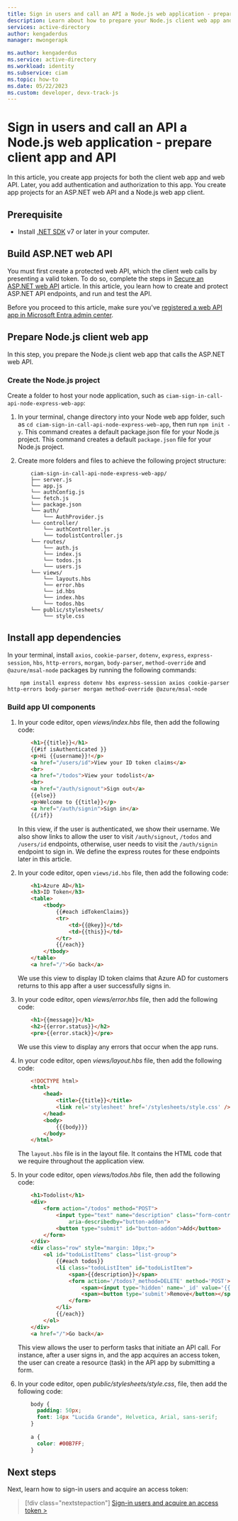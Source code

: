 ```yaml
---
title: Sign in users and call an API a Node.js web application - prepare client app and API
description: Learn about how to prepare your Node.js client web app and ASP.NET web API. The app you here prepare is what you configure later to sign in users, then call an API.
services: active-directory
author: kengaderdus
manager: mwongerapk

ms.author: kengaderdus
ms.service: active-directory
ms.workload: identity
ms.subservice: ciam
ms.topic: how-to
ms.date: 05/22/2023
ms.custom: developer, devx-track-js
---
```


# Sign in users and call an API a Node.js web application - prepare client app and API

In this article, you create app projects for both the client web app and web API. Later, you add authentication and authorization to this app. You create app projects for an ASP.NET web API and a Node.js web app client. 

## Prerequisite 

- Install [.NET SDK](https://dotnet.microsoft.com/learn/dotnet/hello-world-tutorial/install) v7 or later in your computer.

##  Build ASP.NET web API

You must first create a protected web API, which the client web calls by presenting a valid token. To do so, complete the steps in [Secure an ASP.NET web API](how-to-protect-web-api-dotnet-core-overview.md) article. In this article, you learn how to create and protect ASP.NET API endpoints, and run and test the API. 

Before you proceed to this article, make sure you've [registered a web API app in Microsoft Entra admin center](how-to-web-app-node-sign-in-call-api-prepare-tenant.md#register-a-web-application-and-a-web-api).  


## Prepare Node.js client web app

In this step, you prepare the Node.js client web app that calls the ASP.NET web API.

### Create the Node.js project

Create a folder to host your node application, such as `ciam-sign-in-call-api-node-express-web-app`:

1. In your terminal, change directory into your Node web app folder, such as `cd ciam-sign-in-call-api-node-express-web-app`, then run `npm init -y`. This command creates a default package.json file for your Node.js project. This command creates a default `package.json` file for your Node.js project.

1. Create more folders and files to achieve the following project structure:

    ```
        ciam-sign-in-call-api-node-express-web-app/
        ├── server.js
        └── app.js
        └── authConfig.js
        └── fetch.js
        └── package.json
        └── auth/
            └── AuthProvider.js
        └── controller/
            └── authController.js
            └── todolistController.js
        └── routes/
            └── auth.js
            └── index.js
            └── todos.js
            └── users.js
        └── views/
            └── layouts.hbs
            └── error.hbs
            └── id.hbs
            └── index.hbs   
            └── todos.hbs 
        └── public/stylesheets/
            └── style.css
    ```

## Install app dependencies

In your terminal, install `axios`, `cookie-parser`, `dotenv`, `express`, `express-session`, `hbs`, `http-errors`, `morgan`, `body-parser`, `method-override` and `@azure/msal-node` packages by running the following commands:

```console
    npm install express dotenv hbs express-session axios cookie-parser http-errors body-parser morgan method-override @azure/msal-node   
```

### Build app UI components


1. In your code editor, open *views/index.hbs* file, then add the following code:

    ```html
        <h1>{{title}}</h1>
        {{#if isAuthenticated }}
        <p>Hi {{username}}!</p>
        <a href="/users/id">View your ID token claims</a>
        <br>
        <a href="/todos">View your todolist</a>
        <br>
        <a href="/auth/signout">Sign out</a>
        {{else}}
        <p>Welcome to {{title}}</p>
        <a href="/auth/signin">Sign in</a>
        {{/if}}
    ```
    In this view, if the user is authenticated, we show their username. We also show links  to allow the user to visit `/auth/signout`, `/todos` and `/users/id` endpoints, otherwise, user needs to visit the `/auth/signin` endpoint to sign in. We define the express routes for these endpoints later in this article.

1. In your code editor, open `views/id.hbs` file, then add the following code:

    ```html
        <h1>Azure AD</h1>
        <h3>ID Token</h3>
        <table>
            <tbody>
                {{#each idTokenClaims}}
                <tr>
                    <td>{{@key}}</td>
                    <td>{{this}}</td>
                </tr>
                {{/each}}
            </tbody>
        </table>
        <a href="/">Go back</a>
    ```
    We use this view to display ID token claims that Azure AD for customers returns to this app after a user successfully signs in.  

1. In your code editor, open *views/error.hbs* file, then add the following code:

    ```html
        <h1>{{message}}</h1>
        <h2>{{error.status}}</h2>
        <pre>{{error.stack}}</pre>
    ```

    We use this view to display any errors that occur when the app runs.

1. In your code editor, open *views/layout.hbs* file, then add the following code:

    ```html
        <!DOCTYPE html>
        <html>        
            <head>
                <title>{{title}}</title>
                <link rel='stylesheet' href='/stylesheets/style.css' />
            </head>            
            <body>
                {{{body}}}
            </body>        
        </html>
    ```
    The `layout.hbs` file is in the layout file. It contains the HTML code that we require throughout the application view. 

1. In your code editor, open *views/todos.hbs* file, then add the following code:

    ```html
        <h1>Todolist</h1>
        <div>
            <form action="/todos" method="POST">
                <input type="text" name="description" class="form-control" placeholder="Enter a task" aria-label="Enter a task"
                    aria-describedby="button-addon">
                <button type="submit" id="button-addon">Add</button>
            </form>
        </div>
        <div class="row" style="margin: 10px;">
            <ol id="todoListItems" class="list-group"> 
                {{#each todos}} 
                <li class="todoListItem" id="todoListItem">
                    <span>{{description}}</span>
                    <form action='/todos?_method=DELETE' method='POST'>
                        <span><input type='hidden' name='_id' value='{{id}}'></span>
                        <span><button type='submit'>Remove</button></span>
                    </form>
                </li> 
                {{/each}} 
            </ol>
        </div>
        <a href="/">Go back</a>
    ```

    This view allows the user to perform tasks that initiate an API call. For instance, after a user signs in, and the app acquires an access token, the user can create a resource (task) in the API app by submitting a form.

1. In your code editor, open *public/stylesheets/style.css*, file, then add the following code:

    ```css
        body {
          padding: 50px;
          font: 14px "Lucida Grande", Helvetica, Arial, sans-serif;
        }
        
        a {
          color: #00B7FF;
        }
    ```


## Next steps

Next, learn how to sign-in users and acquire an access token:

> [!div class="nextstepaction"]
> [Sign-in users and acquire an access token >](how-to-web-app-node-sign-in-call-api-sign-in-acquire-access-token.md)
